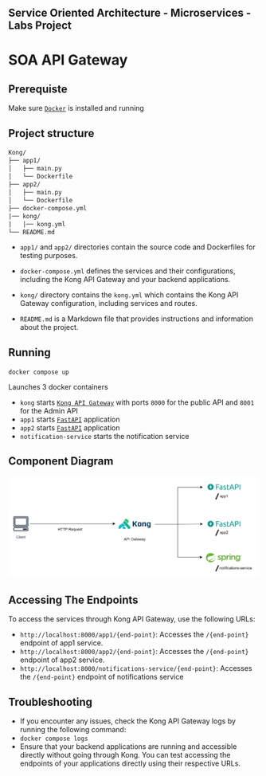 ## Service Oriented Architecture - Microservices - Labs Project
# SOA API Gateway

## Prerequiste

Make sure [`Docker`]([http](https://www.docker.com/)) is installed and running

## Project structure
```
Kong/
├── app1/
│   ├── main.py
│   └── Dockerfile
├── app2/
│   ├── main.py
│   └── Dockerfile
├── docker-compose.yml
|── kong/
|   |── kong.yml
└── README.md
```
* `app1/` and `app2/` directories contain the source code and Dockerfiles for testing purposes.

* `docker-compose.yml` defines the services and their configurations, including the Kong API Gateway and your backend applications.

* `kong/` directory contains the  `kong.yml` which contains the Kong API Gateway configuration, including services and routes.

* `README.md` is a Markdown file that provides instructions and information about the project.

## Running

`docker compose up`

Launches 3 docker containers
* `kong` starts [`Kong API Gateway`](https://konghq.com/) with ports `8000` for the public API and `8001` for the Admin API
* `app1` starts [`FastAPI`](https://fastapi.tiangolo.com/) application
* `app2` starts [`FastAPI`](https://fastapi.tiangolo.com/) application
* `notification-service` starts the notification service

## Component Diagram

![diagram](kong/Diagram.png)

## Accessing The Endpoints

To access the services through Kong API Gateway, use the following URLs:

* `http://localhost:8000/app1/{end-point}`: Accesses the `/{end-point}` endpoint of app1 service.
* `http://localhost:8000/app2/{end-point}`: Accesses the `/{end-point}` endpoint of app2 service.
* `http://localhost:8000/notifications-service/{end-point}`: Accesses the `/{end-point}` endpoint of notifications service

## Troubleshooting

* If you encounter any issues, check the Kong API Gateway logs by running the following command:
* `docker compose logs`
* Ensure that your backend applications are running and accessible directly without going through Kong. You can test accessing the endpoints of your applications directly using their respective URLs.